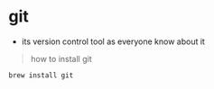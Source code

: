 
# git

- its version control tool as everyone know about it

> how to install git

```
brew install git
```
